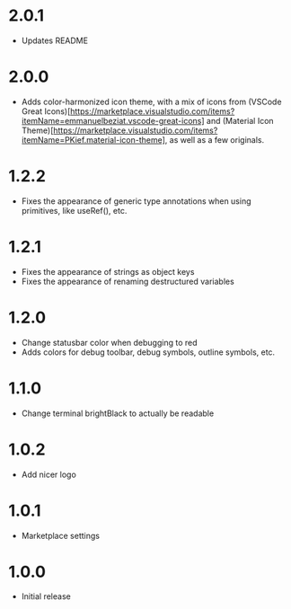 # 2.0.1

-   Updates README

# 2.0.0

-   Adds color-harmonized icon theme, with a mix of icons from (VSCode Great Icons)[https://marketplace.visualstudio.com/items?itemName=emmanuelbeziat.vscode-great-icons] and (Material Icon Theme)[https://marketplace.visualstudio.com/items?itemName=PKief.material-icon-theme], as well as a few originals.

# 1.2.2

-   Fixes the appearance of generic type annotations when using primitives, like useRef<string>(), etc.

# 1.2.1

-   Fixes the appearance of strings as object keys
-   Fixes the appearance of renaming destructured variables

# 1.2.0

-   Change statusbar color when debugging to red
-   Adds colors for debug toolbar, debug symbols, outline symbols, etc.

# 1.1.0

-   Change terminal brightBlack to actually be readable

# 1.0.2

-   Add nicer logo

# 1.0.1

-   Marketplace settings

# 1.0.0

-   Initial release
